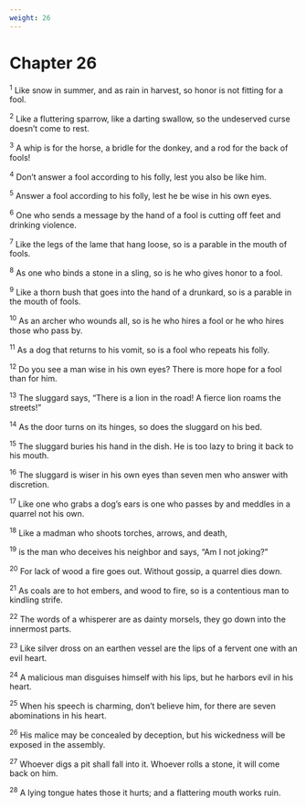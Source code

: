 ```yaml
---
weight: 26
---
```


# Chapter 26

<sup>1</sup> Like snow in summer, and as rain in harvest, so honor is not fitting for a fool. 

<sup>2</sup> Like a fluttering sparrow, like a darting swallow, so the undeserved curse doesn’t come to rest. 

<sup>3</sup> A whip is for the horse, a bridle for the donkey, and a rod for the back of fools! 

<sup>4</sup> Don’t answer a fool according to his folly, lest you also be like him. 

<sup>5</sup> Answer a fool according to his folly, lest he be wise in his own eyes. 

<sup>6</sup> One who sends a message by the hand of a fool is cutting off feet and drinking violence. 

<sup>7</sup> Like the legs of the lame that hang loose, so is a parable in the mouth of fools. 

<sup>8</sup> As one who binds a stone in a sling, so is he who gives honor to a fool. 

<sup>9</sup> Like a thorn bush that goes into the hand of a drunkard, so is a parable in the mouth of fools. 

<sup>10</sup> As an archer who wounds all, so is he who hires a fool or he who hires those who pass by. 

<sup>11</sup> As a dog that returns to his vomit, so is a fool who repeats his folly. 

<sup>12</sup> Do you see a man wise in his own eyes? There is more hope for a fool than for him. 

<sup>13</sup> The sluggard says, “There is a lion in the road! A fierce lion roams the streets!” 

<sup>14</sup> As the door turns on its hinges, so does the sluggard on his bed. 

<sup>15</sup> The sluggard buries his hand in the dish. He is too lazy to bring it back to his mouth. 

<sup>16</sup> The sluggard is wiser in his own eyes than seven men who answer with discretion. 

<sup>17</sup> Like one who grabs a dog’s ears is one who passes by and meddles in a quarrel not his own. 

<sup>18</sup> Like a madman who shoots torches, arrows, and death, 

<sup>19</sup> is the man who deceives his neighbor and says, “Am I not joking?” 

<sup>20</sup> For lack of wood a fire goes out. Without gossip, a quarrel dies down. 

<sup>21</sup> As coals are to hot embers, and wood to fire, so is a contentious man to kindling strife. 

<sup>22</sup> The words of a whisperer are as dainty morsels, they go down into the innermost parts. 

<sup>23</sup> Like silver dross on an earthen vessel are the lips of a fervent one with an evil heart. 

<sup>24</sup> A malicious man disguises himself with his lips, but he harbors evil in his heart. 

<sup>25</sup> When his speech is charming, don’t believe him, for there are seven abominations in his heart. 

<sup>26</sup> His malice may be concealed by deception, but his wickedness will be exposed in the assembly. 

<sup>27</sup> Whoever digs a pit shall fall into it. Whoever rolls a stone, it will come back on him. 

<sup>28</sup> A lying tongue hates those it hurts; and a flattering mouth works ruin. 


